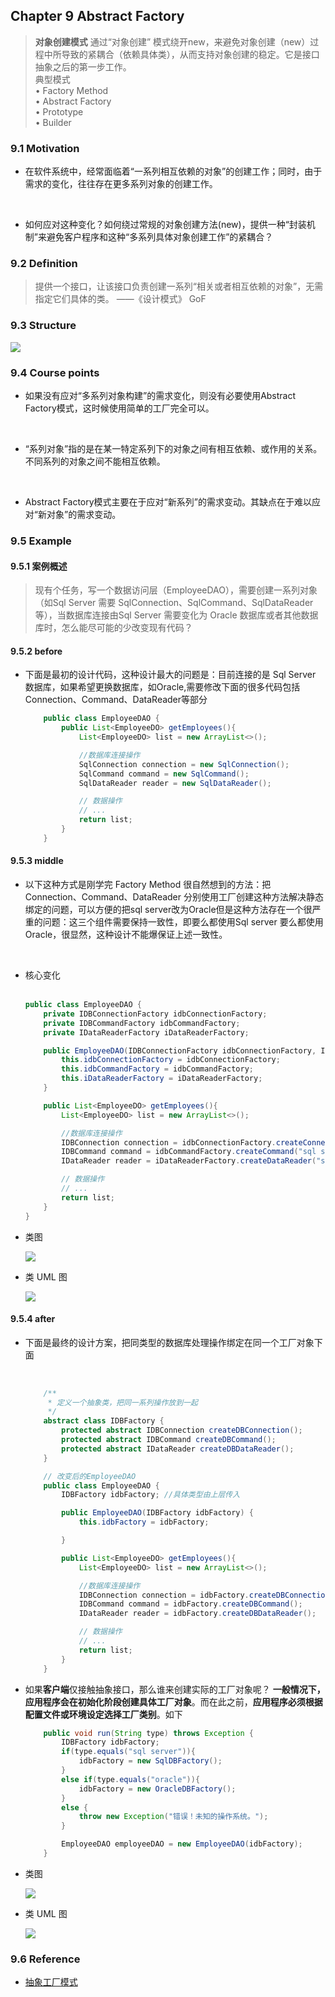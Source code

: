 ## Chapter 9 Abstract Factory
> **对象创建模式**
> 通过“对象创建” 模式绕开new，来避免对象创建（new）过程中所导致的紧耦合（依赖具体类），从而支持对象创建的稳定。它是接口抽象之后的第一步工作。  
> 典型模式    
> • Factory Method  
> • Abstract Factory  
> • Prototype  
> • Builder  


### 9.1 Motivation
* 在软件系统中，经常面临着“一系列相互依赖的对象”的创建工作；同时，由于需求的变化，往往存在更多系列对象的创建工作。

    <br>

* 如何应对这种变化？如何绕过常规的对象创建方法(new)，提供一种“封装机制”来避免客户程序和这种“多系列具体对象创建工作”的紧耦合？


### 9.2 Definition
> 提供一个接口，让该接口负责创建一系列“相关或者相互依赖的对象”，无需指定它们具体的类。 ——《设计模式》 GoF


### 9.3 Structure

![](img/structure.png)  

### 9.4 Course points

* 如果没有应对“多系列对象构建”的需求变化，则没有必要使用Abstract Factory模式，这时候使用简单的工厂完全可以。

<br>

* “系列对象”指的是在某一特定系列下的对象之间有相互依赖、或作用的关系。不同系列的对象之间不能相互依赖。

<br>  

* Abstract Factory模式主要在于应对“新系列”的需求变动。其缺点在于难以应对“新对象”的需求变动。


### 9.5 Example
#### 9.5.1 案例概述
> 现有个任务，写一个数据访问层（EmployeeDAO），需要创建一系列对象（如Sql Server 需要 SqlConnection、SqlCommand、SqlDataReader等），当数据库连接由Sql Server 需要变化为 Oracle 数据库或者其他数据库时，怎么能尽可能的少改变现有代码？   

#### 9.5.2 before
* 下面是最初的设计代码，这种设计最大的问题是：目前连接的是 Sql Server 数据库，如果希望更换数据库，如Oracle,需要修改下面的很多代码包括 Connection、Command、DataReader等部分  


    ```java
        public class EmployeeDAO {
            public List<EmployeeDO> getEmployees(){
                List<EmployeeDO> list = new ArrayList<>();

                //数据库连接操作
                SqlConnection connection = new SqlConnection();
                SqlCommand command = new SqlCommand();
                SqlDataReader reader = new SqlDataReader();

                // 数据操作
                // ...
                return list;
            }
        }
    ```
#### 9.5.3 middle
* 以下这种方式是刚学完 Factory Method 很自然想到的方法：把 Connection、Command、DataReader 分别使用工厂创建这种方法解决静态绑定的问题，可以方便的把sql server改为Oracle但是这种方法存在一个很严重的问题：这三个组件需要保持一致性，即要么都使用Sql server 要么都使用 Oracle，很显然，这种设计不能爆保证上述一致性。    

    <br>

* 核心变化   
     <br>

    ```java
    public class EmployeeDAO {
        private IDBConnectionFactory idbConnectionFactory;
        private IDBCommandFactory idbCommandFactory;
        private IDataReaderFactory iDataReaderFactory;

        public EmployeeDAO(IDBConnectionFactory idbConnectionFactory, IDBCommandFactory idbCommandFactory, IDataReaderFactory iDataReaderFactory) {
            this.idbConnectionFactory = idbConnectionFactory;
            this.idbCommandFactory = idbCommandFactory;
            this.iDataReaderFactory = iDataReaderFactory;
        }

        public List<EmployeeDO> getEmployees(){
            List<EmployeeDO> list = new ArrayList<>();

            //数据库连接操作
            IDBConnection connection = idbConnectionFactory.createConnection("sql server");
            IDBCommand command = idbCommandFactory.createCommand("sql server");
            IDataReader reader = iDataReaderFactory.createDataReader("sql server");

            // 数据操作
            // ...
            return list;
        }
    }
    ```

* 类图  

    ![](img/middle_class.png)    

* 类 UML 图

    ![](img/middle_uml.png)

#### 9.5.4 after 
* 下面是最终的设计方案，把同类型的数据库处理操作绑定在同一个工厂对象下面    

    <br>  

    ```java
        /**
         * 定义一个抽象类，把同一系列操作放到一起
         */
        abstract class IDBFactory {
            protected abstract IDBConnection createDBConnection();
            protected abstract IDBCommand createDBCommand();
            protected abstract IDataReader createDBDataReader();
        }

        // 改变后的EmployeeDAO
        public class EmployeeDAO {
            IDBFactory idbFactory; //具体类型由上层传入

            public EmployeeDAO(IDBFactory idbFactory) {
                this.idbFactory = idbFactory;

            }

            public List<EmployeeDO> getEmployees(){
                List<EmployeeDO> list = new ArrayList<>();

                //数据库连接操作
                IDBConnection connection = idbFactory.createDBConnection();
                IDBCommand command = idbFactory.createDBCommand();
                IDataReader reader = idbFactory.createDBDataReader();

                // 数据操作
                // ...
                return list;
            }
        }
    ```  

* 如果**客户端**仅接触抽象接口，那么谁来创建实际的工厂对象呢？ **一般情况下， 应用程序会在初始化阶段创建具体工厂对象**。而在此之前，**应用程序必须根据配置文件或环境设定选择工厂类别**。如下  


    ```java
        public void run(String type) throws Exception {
            IDBFactory idbFactory;
            if(type.equals("sql server")){
                idbFactory = new SqlDBFactory();
            }
            else if(type.equals("oracle")){
                idbFactory = new OracleDBFactory();
            }
            else {
                throw new Exception("错误！未知的操作系统。");
            }

            EmployeeDAO employeeDAO = new EmployeeDAO(idbFactory);
        }
    ```
* 类图

    ![](img/after_class.png)  

* 类 UML 图  

    ![](img/after_uml.png)

### 9.6 Reference  
* [抽象工厂模式](https://refactoringguru.cn/design-patterns/abstract-factory)